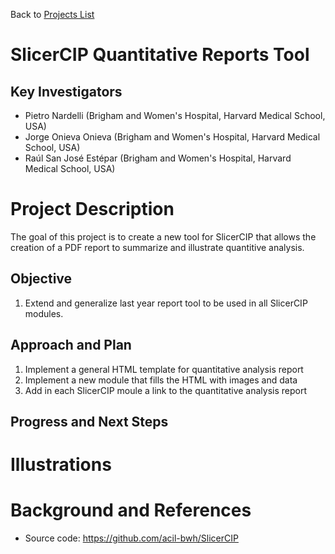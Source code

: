 Back to [Projects List](../../README.md#ProjectsList)

# SlicerCIP Quantitative Reports Tool

## Key Investigators

- Pietro Nardelli (Brigham and Women's Hospital, Harvard Medical School, USA)
- Jorge Onieva Onieva (Brigham and Women's Hospital, Harvard Medical School, USA)
- Raúl San José Estépar (Brigham and Women's Hospital, Harvard Medical School, USA)

# Project Description

The goal of this project is to create a new tool for SlicerCIP that allows the creation of a PDF report to summarize and illustrate quantitive analysis.

## Objective

1. Extend and generalize last year report tool to be used in all SlicerCIP modules. 

## Approach and Plan

1. Implement a general HTML template for quantitative analysis report
2. Implement a new module that fills the HTML with images and data
3. Add in each SlicerCIP moule a link to the quantitative analysis report

## Progress and Next Steps

<!--Describe progress and next steps in a few bullet points as you are making progress.-->

# Illustrations

<!--Add pictures and links to videos that demonstrate what has been accomplished.-->

<!--![Description of picture](Example2.jpg)-->

<!--![Some more images](Example2.jpg)-->

# Background and References

<!--Use this space for information that may help people better understand your project, like links to papers, source code, or data.-->

- Source code: https://github.com/acil-bwh/SlicerCIP

